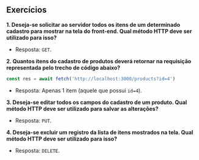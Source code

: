 ## Exercícios

**1. Deseja-se solicitar ao servidor todos os itens de um determinado cadastro para mostrar na tela do front-end. Qual método HTTP deve ser utilizado para isso?**

  * Resposta: `GET`.

**2. Quantos itens do cadastro de produtos deverá retornar na requisição representada pelo trecho de código abaixo?**

```javascript
const res = await fetch('http://localhost:3000/products?id=4')
```

  * Resposta: Apenas 1 item (aquele que possui `id=4`).

**3. Deseja-se editar todos os campos do cadastro de um produto. Qual método HTTP deve ser utilizado para salvar as alterações?**

  * Resposta: `PUT`.

**4. Deseja-se excluir um registro da lista de itens mostrados na tela. Qual método HTTP deve ser utilizado para isso?**

  * Resposta: `DELETE`.
